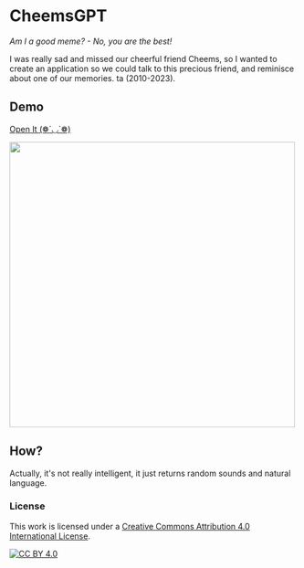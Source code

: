 # CheemsGPT
*Am I a good meme? - No, you are the best!*

I was really sad and missed our cheerful friend Cheems, so I wanted to create an application so we could talk to this precious friend, and reminisce about one of our memories. ta (2010-2023).

## Demo
[Open It (❁´◡`❁)](https://cheems-gpt.vercel.app/)

<img src="https://i.imgur.com/PP7lnUm.png" width="500" height="auto" />

## How?
Actually, it's not really intelligent, it just returns random sounds and natural language.

### License
This work is licensed under a
[Creative Commons Attribution 4.0 International License][cc-by].

[![CC BY 4.0][cc-by-image]][cc-by]

[cc-by]: http://creativecommons.org/licenses/by/4.0/
[cc-by-image]: https://i.creativecommons.org/l/by/4.0/88x31.png
[cc-by-shield]: https://img.shields.io/badge/License-CC%20BY%204.0-lightgrey.svg
